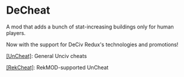# DeCheat
A mod that adds a bunch of stat-increasing buildings only for human players.

Now with the support for DeCiv Redux's technologies and promotions!

[[UnCheat]](https://github.com/ZacTheCatlover/UnCheat): General Unciv cheats

[[RekCheat]](https://github.com/ZacTheCatlover/RekCheat): RekMOD-supported UnCheat
